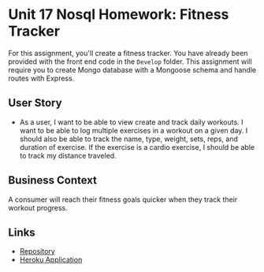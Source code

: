 # Unit 17 Nosql Homework: Fitness Tracker

For this assignment, you'll create a fitness tracker. You have already been provided with the front end code in the `Develop` folder. This assignment will require you to create Mongo database with a Mongoose schema and handle routes with Express.

## User Story

* As a user, I want to be able to view create and track daily workouts. I want to be able to log multiple exercises in a workout on a given day. I should also be able to track the name, type, weight, sets, reps, and duration of exercise. If the exercise is a cardio exercise, I should be able to track my distance traveled.

## Business Context

A consumer will reach their fitness goals quicker when they track their workout progress.

## Links

* [Repository](https://github.com/CodeMaster-jab/FitnessTracker)
* [Heroku Application](https://immense-wildwood-98172.herokuapp.com/)
